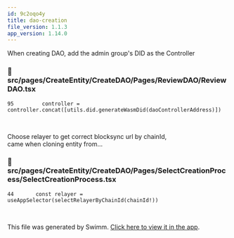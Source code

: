 ```yaml
---
id: 9c2oqo4y
title: dao-creation
file_version: 1.1.3
app_version: 1.14.0
---
```


When creating DAO, add the admin group's DID as the Controller
<!-- NOTE-swimm-snippet: the lines below link your snippet to Swimm -->
### 📄 src/pages/CreateEntity/CreateDAO/Pages/ReviewDAO/ReviewDAO.tsx
```tsx
95         controller = controller.concat([utils.did.generateWasmDid(daoControllerAddress)])
```

<br/>

Choose relayer to get correct blocksync url by chainId,<br/>
came when cloning entity from...
<!-- NOTE-swimm-snippet: the lines below link your snippet to Swimm -->
### 📄 src/pages/CreateEntity/CreateDAO/Pages/SelectCreationProcess/SelectCreationProcess.tsx
```tsx
44       const relayer = useAppSelector(selectRelayerByChainId(chainId!))
```

<br/>

This file was generated by Swimm. [Click here to view it in the app](https://app.swimm.io/repos/Z2l0aHViJTNBJTNBaXhvLXdlYmNsaWVudCUzQSUzQWl4b2ZvdW5kYXRpb24=/docs/9c2oqo4y).
